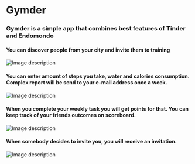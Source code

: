 # Gymder
### Gymder is a simple app that combines best features of Tinder and Endomondo

#### You can discover people from your city and invite them to training 
![Image description](https://user-images.githubusercontent.com/37248877/76680804-499dff80-65ec-11ea-859d-7da46999a7d2.png)

#### You can enter amount of steps you take, water and calories consumption. Complex report will be send to your e-mail address once a week.
![Image description](https://user-images.githubusercontent.com/37248877/76680921-76064b80-65ed-11ea-9d2c-48a30ee91b3d.png)

#### When you complete your weekly task you will get points for that. You can keep track of your friends outcomes on scoreboard.
![Image description](https://user-images.githubusercontent.com/37248877/76680956-be256e00-65ed-11ea-946a-ee901cbc5bb1.png)

#### When somebody decides to invite you, you will receive an invitation.
![Image description](https://user-images.githubusercontent.com/37248877/76680967-e6ad6800-65ed-11ea-8da4-d63957eed045.png)
